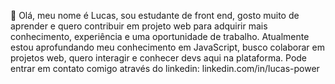👋 Olá, meu nome é Lucas, sou estudante de front end, gosto muito de aprender e quero contribuir em projeto web para adquirir mais conhecimento, experiência e uma oportunidade de trabalho.
Atualmente estou aprofundando meu conhecimento em JavaScript, busco colaborar em projetos web, quero interagir e conhecer devs aqui na plataforma.
Pode entrar em contato comigo através do linkedin:  linkedin.com/in/lucas-power
